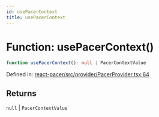 ```yaml
---
id: usePacerContext
title: usePacerContext
---
```


<!-- DO NOT EDIT: this page is autogenerated from the type comments -->

# Function: usePacerContext()

```ts
function usePacerContext(): null | PacerContextValue
```

Defined in: [react-pacer/src/provider/PacerProvider.tsx:64](https://github.com/TanStack/pacer/blob/main/packages/react-pacer/src/provider/PacerProvider.tsx#L64)

## Returns

`null` \| `PacerContextValue`
